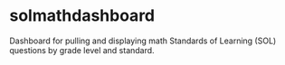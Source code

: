 # solmathdashboard
Dashboard for pulling and displaying math Standards of Learning (SOL) questions by grade level and standard.
